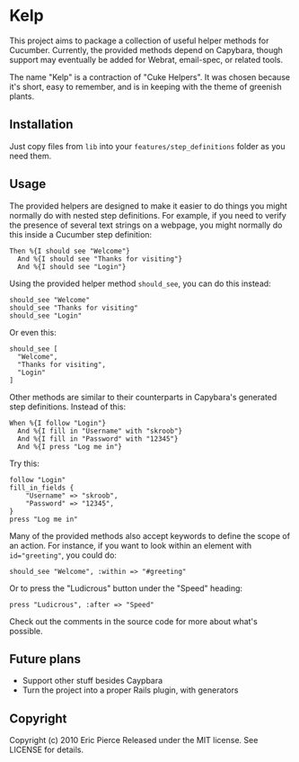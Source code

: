 Kelp
====

This project aims to package a collection of useful helper methods for
Cucumber. Currently, the provided methods depend on Capybara, though support
may eventually be added for Webrat, email-spec, or related tools.

The name "Kelp" is a contraction of "Cuke Helpers". It was chosen because it's
short, easy to remember, and is in keeping with the theme of greenish plants.


Installation
------------

Just copy files from `lib` into your `features/step_definitions` folder as you
need them.


Usage
-----

The provided helpers are designed to make it easier to do things you might
normally do with nested step definitions. For example, if you need to verify
the presence of several text strings on a webpage, you might normally do this
inside a Cucumber step definition:

    Then %{I should see "Welcome"}
      And %{I should see "Thanks for visiting"}
      And %{I should see "Login"}

Using the provided helper method `should_see`, you can do this instead:

    should_see "Welcome"
    should_see "Thanks for visiting"
    should_see "Login"

Or even this:

    should_see [
      "Welcome",
      "Thanks for visiting",
      "Login"
    ]

Other methods are similar to their counterparts in Capybara's generated step
definitions. Instead of this:

    When %{I follow "Login"}
      And %{I fill in "Username" with "skroob"}
      And %{I fill in "Password" with "12345"}
      And %{I press "Log me in"}

Try this:

    follow "Login"
    fill_in_fields {
        "Username" => "skroob",
        "Password" => "12345",
    }
    press "Log me in"

Many of the provided methods also accept keywords to define the scope of an
action. For instance, if you want to look within an element with
`id="greeting"`, you could do:

    should_see "Welcome", :within => "#greeting"

Or to press the "Ludicrous" button under the "Speed" heading:

    press "Ludicrous", :after => "Speed"

Check out the comments in the source code for more about what's possible.


Future plans
------------

* Support other stuff besides Caypbara
* Turn the project into a proper Rails plugin, with generators


Copyright
---------

Copyright (c) 2010 Eric Pierce
Released under the MIT license.
See LICENSE for details.

